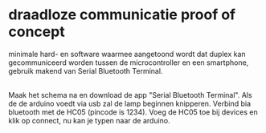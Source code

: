 # draadloze communicatie proof of concept
minimale hard- en software waarmee aangetoond wordt dat duplex kan gecommuniceerd worden tussen de microcontroller en een smartphone, gebruik makend van Serial Bluetooth Terminal.  
<br />
  
Maak het schema na en download de app "Serial Bluetooth Terminal". Als de de arduino voedt via usb zal de lamp beginnen knipperen. Verbind bia bluetooth met de HC05 (pincode is 1234). Voeg de HC05 toe bij devices en klik op connect, nu kan je typen naar de arduino.



